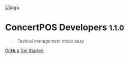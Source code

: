 
![logo](https://trademarksdl.pixelcatproductions.net/assets/concertpos/SVG/ConcertPOS.svg)

# ConcertPOS Developers <small>1.1.0</small>

> Festival management made easy


[GitHub](https://github.com/PixelcatProductions/ConcertPOS-Docs/)
[Get Started](#introduction)